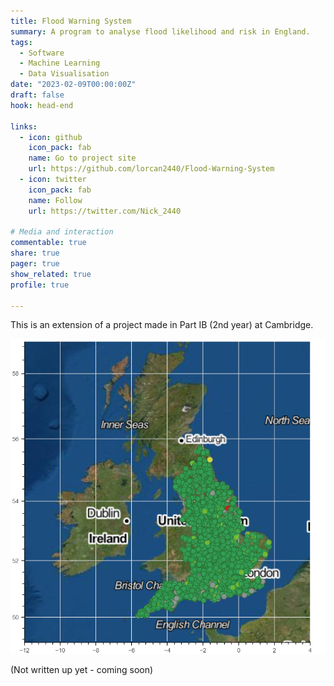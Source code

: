 ```yaml
---
title: Flood Warning System
summary: A program to analyse flood likelihood and risk in England.
tags:
  - Software
  - Machine Learning
  - Data Visualisation
date: "2023-02-09T00:00:00Z"
draft: false
hook: head-end

links:
  - icon: github
    icon_pack: fab
    name: Go to project site
    url: https://github.com/lorcan2440/Flood-Warning-System
  - icon: twitter
    icon_pack: fab
    name: Follow
    url: https://twitter.com/Nick_2440

# Media and interaction
commentable: true
share: true
pager: true
show_related: true
profile: true

---
```


This is an extension of a project made in Part IB (2nd year) at Cambridge.

![](satellite_uk_stations.png)

(Not written up yet - coming soon)
